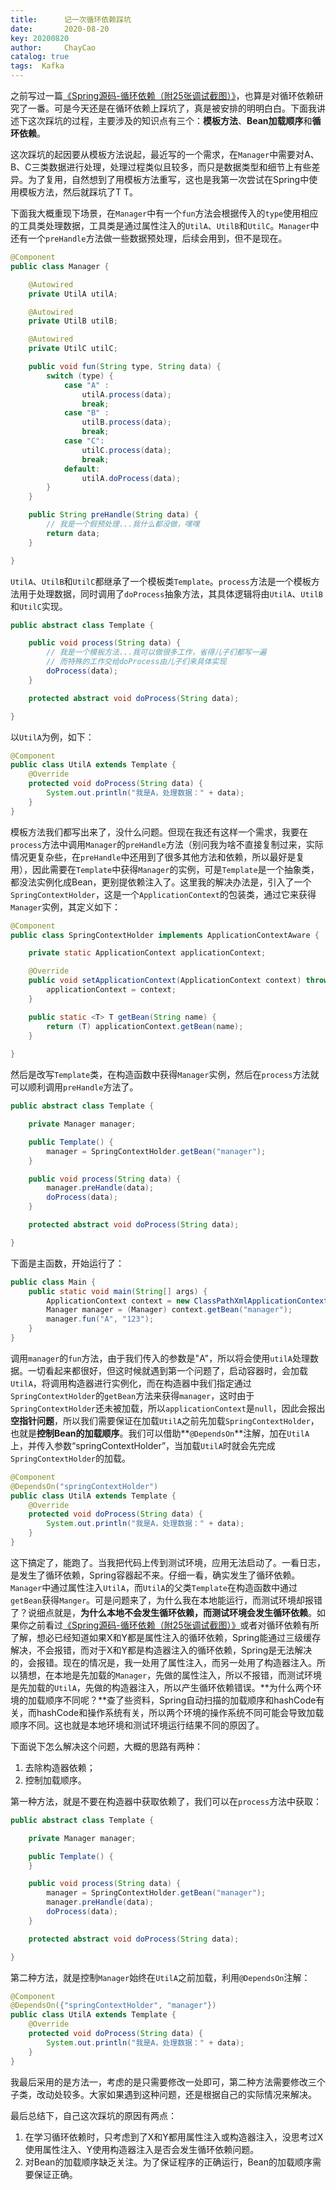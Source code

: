 ```yaml
---
title:      记一次循环依赖踩坑
date:       2020-08-20 
key: 20200820
author:     ChayCao    
catalog: true 
tags:  Kafka
---
```


之前写过一篇[《Spring源码-循环依赖（附25张调试截图）》](http://chaycao.github.io/2020/04/29/Spring%E6%BA%90%E7%A0%81-%E5%BE%AA%E7%8E%AF%E4%BE%9D%E8%B5%96(%E9%99%8425%E5%BC%A0%E8%B0%83%E8%AF%95%E6%88%AA%E5%9B%BE).html)，也算是对循环依赖研究了一番。可是今天还是在循环依赖上踩坑了，真是被安排的明明白白。下面我讲述下这次踩坑的过程，主要涉及的知识点有三个：**模板方法**、**Bean加载顺序**和**循环依赖**。

这次踩坑的起因要从模板方法说起，最近写的一个需求，在`Manager`中需要对A、B、C三类数据进行处理，处理过程类似且较多，而只是数据类型和细节上有些差异。为了复用，自然想到了用模板方法重写，这也是我第一次尝试在Spring中使用模板方法，然后就踩坑了T T。

下面我大概重现下场景，在`Manager`中有一个`fun`方法会根据传入的`type`使用相应的工具类处理数据，工具类是通过属性注入的`UtilA`、`UtilB`和`UtilC`。`Manager`中还有一个`preHandle`方法做一些数据预处理，后续会用到，但不是现在。

```java
@Component
public class Manager {

	@Autowired
	private UtilA utilA;

	@Autowired
	private UtilB utilB;

	@Autowired
	private UtilC utilC;

	public void fun(String type, String data) {
		switch (type) {
			case "A" :
				utilA.process(data);
				break;
			case "B" :
				utilB.process(data);
				break;
			case "C":
				utilC.process(data);
				break;
			default:
				utilA.doProcess(data);
		}
	}

	public String preHandle(String data) {
		// 我是一个假预处理...我什么都没做，嘿嘿
		return data;
	}

}
```

`UtilA`、`UtilB`和`UtilC`都继承了一个模板类`Template`。`process`方法是一个模板方法用于处理数据，同时调用了`doProcess`抽象方法，其具体逻辑将由`UtilA`、`UtilB`和`UtilC`实现。

```java
public abstract class Template {

	public void process(String data) {
        // 我是一个模板方法...我可以做很多工作，省得儿子们都写一遍
        // 而特殊的工作交给doProcess由儿子们来具体实现
		doProcess(data);
	}

	protected abstract void doProcess(String data);

}
```

以`UtilA`为例，如下：

```java
@Component
public class UtilA extends Template {
	@Override
	protected void doProcess(String data) {
		System.out.println("我是A，处理数据：" + data);
	}
}
```

模板方法我们都写出来了，没什么问题。但现在我还有这样一个需求，我要在`process`方法中调用`Manager`的`preHandle`方法（别问我为啥不直接复制过来，实际情况更复杂些，在`preHandle`中还用到了很多其他方法和依赖，所以最好是复用），因此需要在`Template`中获得`Manager`的实例，可是`Template`是一个抽象类，都没法实例化成Bean，更别提依赖注入了。这里我的解决办法是，引入了一个`SpringContextHolder`，这是一个`ApplicationContext`的包装类，通过它来获得`Manager`实例，其定义如下：

```java
@Component
public class SpringContextHolder implements ApplicationContextAware {

	private static ApplicationContext applicationContext;

	@Override
	public void setApplicationContext(ApplicationContext context) throws BeansException {
		applicationContext = context;
	}

	public static <T> T getBean(String name) {
		return (T) applicationContext.getBean(name);
	}
	
}
```

然后是改写`Template`类，在构造函数中获得`Manager`实例，然后在`process`方法就可以顺利调用`preHandle`方法了。

```java
public abstract class Template {

	private Manager manager;

	public Template() {
		manager = SpringContextHolder.getBean("manager");
	}

	public void process(String data) {
		manager.preHandle(data);
		doProcess(data);
	}

	protected abstract void doProcess(String data);

}
```

下面是主函数，开始运行了：

```java
public class Main {
	public static void main(String[] args) {
		ApplicationContext context = new ClassPathXmlApplicationContext("spring-context.xml");
		Manager manager = (Manager) context.getBean("manager");
		manager.fun("A", "123");
	}
}
```

调用`manager`的`fun`方法，由于我们传入的参数是"A"，所以将会使用`utilA`处理数据。一切看起来都很好，但这时候就遇到第一个问题了，启动容器时，会加载`UtilA`，将调用构造器进行实例化，而在构造器中我们指定通过`SpringContextHolder`的`getBean`方法来获得`manager`，这时由于`SpringContextHolder`还未被加载，所以`applicationContext`是`null`，因此会报出**空指针问题**，所以我们需要保证在加载`UtilA`之前先加载`SpringContextHolder`，也就是**控制Bean的加载顺序**。我们可以借助**`@DependsOn`**注解，加在`UtilA`上，并传入参数“springContextHolder”，当加载`UtilA`时就会先完成`SpringContextHolder`的加载。

```java
@Component
@DependsOn("springContextHolder")
public class UtilA extends Template {
	@Override
	protected void doProcess(String data) {
		System.out.println("我是A，处理数据：" + data);
	}
}
```

这下搞定了，能跑了。当我把代码上传到测试环境，应用无法启动了。一看日志，是发生了循环依赖，Spring容器起不来。仔细一看，确实发生了循环依赖。`Manager`中通过属性注入`UtilA`，而`UtilA`的父类`Template`在构造函数中通过`getBean`获得`Manger`。可是问题来了，为什么我在本地能运行，而测试环境却报错了？说细点就是，**为什么本地不会发生循环依赖，而测试环境会发生循环依赖**。如果你之前看过[《Spring源码-循环依赖（附25张调试截图）》](https://juejin.im/post/6844904145556602893)或者对循环依赖有所了解，想必已经知道如果X和Y都是属性注入的循环依赖，Spring能通过三级缓存解决，不会报错，而对于X和Y都是构造器注入的循环依赖，Spring是无法解决的，会报错。现在的情况是，我一处用了属性注入，而另一处用了构造器注入。所以猜想，在本地是先加载的`Manager`，先做的属性注入，所以不报错，而测试环境是先加载的`UtilA`，先做的构造器注入，所以产生循环依赖错误。**为什么两个环境的加载顺序不同呢？**查了些资料，Spring自动扫描的加载顺序和hashCode有关，而hashCode和操作系统有关，所以两个环境的操作系统不同可能会导致加载顺序不同。这也就是本地环境和测试环境运行结果不同的原因了。

下面说下怎么解决这个问题，大概的思路有两种：

1. 去除构造器依赖；
2. 控制加载顺序。

第一种方法，就是不要在构造器中获取依赖了，我们可以在`process`方法中获取：

```java
public abstract class Template {

	private Manager manager;

	public Template() {
	}

	public void process(String data) {
		manager = SpringContextHolder.getBean("manager");
		manager.preHandle(data);
		doProcess(data);
	}

	protected abstract void doProcess(String data);

}
```

第二种方法，就是控制`Manager`始终在`UtilA`之前加载，利用`@DependsOn`注解：

```java
@Component
@DependsOn({"springContextHolder", "manager"})
public class UtilA extends Template {
	@Override
	protected void doProcess(String data) {
		System.out.println("我是A，处理数据：" + data);
	}
}
```

我最后采用的是方法一，考虑的是只需要修改一处即可，第二种方法需要修改三个子类，改动处较多。大家如果遇到这种问题，还是根据自己的实际情况来解决。

最后总结下，自己这次踩坑的原因有两点：

1. 在学习循环依赖时，只考虑到了X和Y都用属性注入或构造器注入，没思考过X使用属性注入、Y使用构造器注入是否会发生循环依赖问题。
2. 对Bean的加载顺序缺乏关注。为了保证程序的正确运行，Bean的加载顺序需要保证正确。